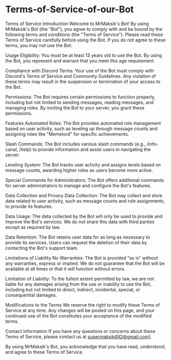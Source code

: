 # Terms-of-Service-of-our-Bot

Terms of Service
Introduction
Welcome to MrMaksik's Bot! By using MrMaksik's Bot (the "Bot"), you agree to comply with and be bound by the following terms and conditions (the "Terms of Service"). Please read these Terms of Service carefully before using the Bot. If you do not agree to these terms, you may not use the Bot.

Usage
Eligibility: You must be at least 13 years old to use the Bot. By using the Bot, you represent and warrant that you meet this age requirement.

Compliance with Discord Terms: Your use of the Bot must comply with Discord's Terms of Service and Community Guidelines. Any violation of these terms may result in the suspension or termination of your access to the Bot.

Permissions: The Bot requires certain permissions to function properly, including but not limited to sending messages, reading messages, and managing roles. By inviting the Bot to your server, you grant these permissions.

Features
Automated Roles: The Bot provides automated role management based on user activity, such as leveling up through message counts and assigning roles like "Memelord" for specific achievements.

Slash Commands: The Bot includes various slash commands (e.g., /info-canal, /help) to provide information and assist users in navigating the server.

Leveling System: The Bot tracks user activity and assigns levels based on message counts, awarding higher roles as users become more active.

Special Commands for Administrators: The Bot offers additional commands for server administrators to manage and configure the Bot's features.

Data Collection and Privacy
Data Collection: The Bot may collect and store data related to user activity, such as message counts and role assignments, to provide its features.

Data Usage: The data collected by the Bot will only be used to provide and improve the Bot's services. We do not share this data with third parties except as required by law.

Data Retention: The Bot retains user data for as long as necessary to provide its services. Users can request the deletion of their data by contacting the Bot's support team.

Limitations of Liability
No Warranties: The Bot is provided "as is" without any warranties, express or implied. We do not guarantee that the Bot will be available at all times or that it will function without errors.

Limitation of Liability: To the fullest extent permitted by law, we are not liable for any damages arising from the use or inability to use the Bot, including but not limited to direct, indirect, incidental, special, or consequential damages.

Modifications to the Terms
We reserve the right to modify these Terms of Service at any time. Any changes will be posted on this page, and your continued use of the Bot constitutes your acceptance of the modified terms.

Contact Information
If you have any questions or concerns about these Terms of Service, please contact us at supermaksik492@gmail.com].

By using MrMaksik's Bot, you acknowledge that you have read, understood, and agree to these Terms of Service.
